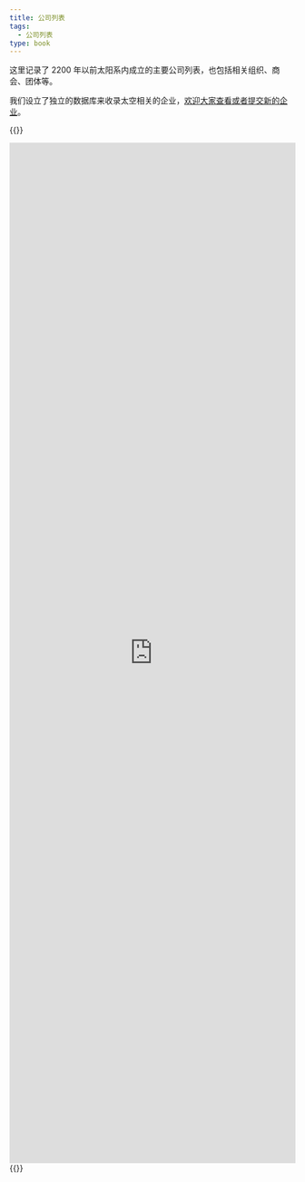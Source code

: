 ```yaml
---
title: 公司列表
tags:
  - 公司列表
type: book
---
```


这里记录了 2200 年以前太阳系内成立的主要公司列表，也包括相关组织、商会、团体等。

我们设立了独立的数据库来收录太空相关的企业，[欢迎大家查看或者提交新的企业](http://interimm.org/hub)。

{{<rawhtml>}}
<iframe src="http://interimm.org/hub" width="100%" height="1800" frameborder="0" allowfullscreen="allowfullscreen" allow="geolocation *; microphone *; camera *; midi *; encrypted-media *"></iframe>
{{</rawhtml>}}